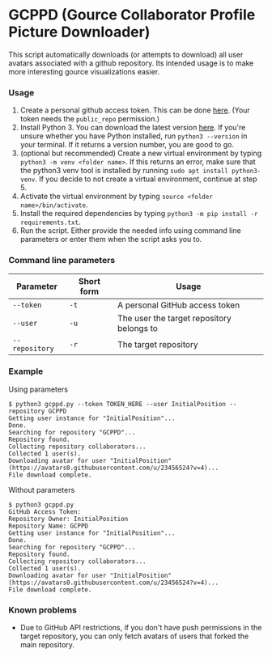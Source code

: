 # GCPPD (Gource Collaborator Profile Picture Downloader)
This script automatically downloads (or attempts to download) all user avatars associated with a github repository.
Its intended usage is to make more interesting gource visualizations easier.

### Usage
1. Create a personal github access token. This can be done [here](https://github.com/settings/tokens). (Your token needs the `public_repo` permission.)
1. Install Python 3. You can download the latest version [here](https://www.python.org/downloads/). If you're unsure whether you have Python installed, run `python3 --version` in your terminal. If it returns a version number, you are good to go.
1. (optional but recommended) Create a new virtual environment by typing `python3 -m venv <folder name>`. If this returns an error, make sure that the python3 venv tool is installed by running `sudo apt install python3-venv`. If you decide to not create a virtual environment, continue at step 5.
1. Activate the virtual environment by typing `source <folder name>/bin/activate`.
1. Install the required dependencies by typing `python3 -m pip install -r requirements.txt`.
1. Run the script. Either provide the needed info using command line parameters or enter them when the script asks you to.

### Command line parameters
|Parameter|Short form|Usage|
|---------|----------|-----|
|`--token`|`-t`|A personal GitHub access token|
|`--user`|`-u`|The user the target repository belongs to
|`--repository`|`-r`|The target repository|

### Example
Using parameters
```
$ python3 gcppd.py --token TOKEN_HERE --user InitialPosition --repository GCPPD
Getting user instance for "InitialPosition"...
Done.
Searching for repository "GCPPD"...
Repository found.
Collecting repository collaborators...
Collected 1 user(s).
Downloading avatar for user "InitialPosition" (https://avatars0.githubusercontent.com/u/23456524?v=4)...
File download complete.
```

Without parameters
```
$ python3 gcppd.py 
GitHub Access Token: 
Repository Owner: InitialPosition
Repository Name: GCPPD
Getting user instance for "InitialPosition"...
Done.
Searching for repository "GCPPD"...
Repository found.
Collecting repository collaborators...
Collected 1 user(s).
Downloading avatar for user "InitialPosition" (https://avatars0.githubusercontent.com/u/23456524?v=4)...
File download complete.
```

### Known problems
- Due to GitHub API restrictions, if you don't have push permissions in the target repository, you can only fetch avatars of users that forked the main repository.
